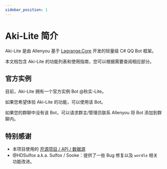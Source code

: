 ```yaml
---
sidebar_position: 1
---
```


# Aki-Lite 简介

Aki-Lite 是由 Allenyou 基于 [Lagrange.Core](https://github.com/LagrangeDev/Lagrange.Core) 开发的轻量级 C# QQ Bot 框架。

本文档包含 Aki-Lite 的功能列表和使用指南，您可以根据需要查阅相应部分。

## 官方实例

目前，Aki-Lite 拥有一个官方实例 Bot @秋实-Lite。

如果您希望体验 Aki-Lite 的功能，可以使用该 Bot。

如果您的群聊中没有该 Bot，可以请求群主/管理员联系 Allenyou 将 Bot 添加到群聊内。

## 特别感谢

- 本项目使用的 [开源项目 / API / 数据源](/docs/document/open-source)
- @HDSulfox a.k.a. Sulfox / Sooke：提供了一些 Bug 修复以及 `wordle` 相关功能改进。
